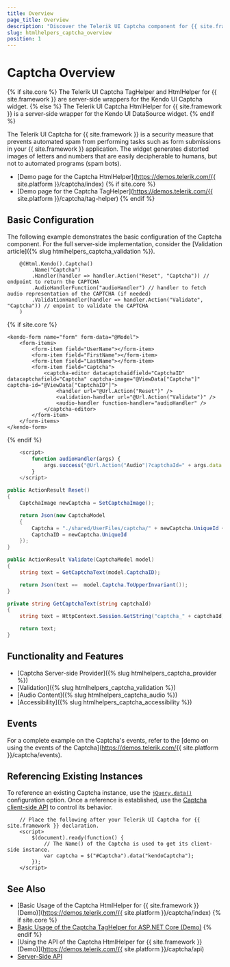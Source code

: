 ```yaml
---
title: Overview
page_title: Overview
description: "Discover the Telerik UI Captcha component for {{ site.framework }} control, and learn how to start using it."
slug: htmlhelpers_captcha_overview
position: 1
---
```


# Captcha Overview

{% if site.core %}
The Telerik UI Captcha TagHelper and HtmlHelper for {{ site.framework }} are server-side wrappers for the Kendo UI Captcha widget.
{% else %}
The Telerik UI Captcha HtmlHelper for {{ site.framework }} is a server-side wrapper for the Kendo UI DataSource widget.
{% endif %}

The Telerik UI Captcha for {{ site.framework }} is a security measure that prevents automated spam from performing tasks such as form submissions in your {{ site.framework }} application. The widget generates distorted images of letters and numbers that are easily decipherable to humans, but not to automated programs (spam bots). 

* [Demo page for the Captcha HtmlHelper](https://demos.telerik.com/{{ site.platform }}/captcha/index)
{% if site.core %}
* [Demo page for the Captcha TagHelper](https://demos.telerik.com/{{ site.platform }}/captcha/tag-helper)
{% endif %}

## Basic Configuration

The following example demonstrates the basic configuration of the Captcha component. For the full server-side implementation, consider the [Validation article]({% slug htmlhelpers_captcha_validation %}).

```HtmlHelper
    @(Html.Kendo().Captcha()
        .Name("Captcha")
        .Handler(handler => handler.Action("Reset", "Captcha")) // endpoint to return the CAPTCHA 
        .AudioHandlerFunction("audioHandler") // handler to fetch audio representation of the CAPTCHA (if needed)
        .ValidationHandler(handler => handler.Action("Validate", "Captcha")) // enpoint to validate the CAPTCHA
    )
```
{% if site.core %}
```TagHelper
<kendo-form name="form" form-data="@Model">
    <form-items>
        <form-item field="UserName"></form-item>
        <form-item field="FirstName"></form-item>
        <form-item field="LastName"></form-item>
        <form-item field="Captcha">
            <captcha-editor datacaptchaidfield="CaptchaID" datacaptchafield="Captcha" captcha-image="@ViewData["Captcha"]" captcha-id="@ViewData["CaptchaID"]">
                <handler url="@Url.Action("Reset")" />
                <validation-handler url="@Url.Action("Validate")" />
                <audio-handler function-handler="audioHandler" />
            </captcha-editor>
        </form-item>
    </form-items>
</kendo-form>
```
{% endif %}
```JavaScript
    <script>
        function audioHandler(args) {
            args.success("@Url.Action("Audio")?captchaId=" + args.data.captchaId); 
        }
    </script>
```
```C#
public ActionResult Reset()
{
    CaptchaImage newCaptcha = SetCaptchaImage();

    return Json(new CaptchaModel
    {
        Captcha = "./shared/UserFiles/captcha/" + newCaptcha.UniqueId + ".png",
        CaptchaID = newCaptcha.UniqueId
    });
}

public ActionResult Validate(CaptchaModel model)
{
    string text = GetCaptchaText(model.CaptchaID);

    return Json(text ==  model.Captcha.ToUpperInvariant());
}

private string GetCaptchaText(string captchaId)
{
    string text = HttpContext.Session.GetString("captcha_" + captchaId);

    return text;
}
```


## Functionality and Features

* [Captcha Server-side Provider]({% slug htmlhelpers_captcha_provider %})
* [Validation]({% slug htmlhelpers_captcha_validation %})
* [Audio Content]({% slug htmlhelpers_captcha_audio %})
* [Accessibility]({% slug htmlhelpers_captcha_accessibility %})

## Events

For a complete example on the Captcha's events, refer to the [demo on using the events of the Captcha](https://demos.telerik.com/{{ site.platform }}/captcha/events).

## Referencing Existing Instances

To reference an existing Captcha instance, use the [`jQuery.data()`](https://api.jquery.com/jQuery.data/) configuration option. Once a reference is established, use the [Captcha client-side API](https://docs.telerik.com/kendo-ui/api/javascript/ui/captcha#methods) to control its behavior.

```
    // Place the following after your Telerik UI Captcha for {{ site.framework }} declaration.
    <script>
        $(document).ready(function() {
            // The Name() of the Captcha is used to get its client-side instance.
            var captcha = $("#Captcha").data("kendoCaptcha");
        });
    </script>
```

## See Also

* [Basic Usage of the Captcha HtmlHelper for {{ site.framework }} (Demo)](https://demos.telerik.com/{{ site.platform }}/captcha/index)
{% if site.core %}
* [Basic Usage of the Captcha TagHelper for ASP.NET Core (Demo)](https://demos.telerik.com/aspnet-core/captcha/tag-helper)
{% endif %}
* [Using the API of the Captcha HtmlHelper for {{ site.framework }} (Demo)](https://demos.telerik.com/{{ site.platform }}/captcha/api)
* [Server-Side API](/api/captcha)
